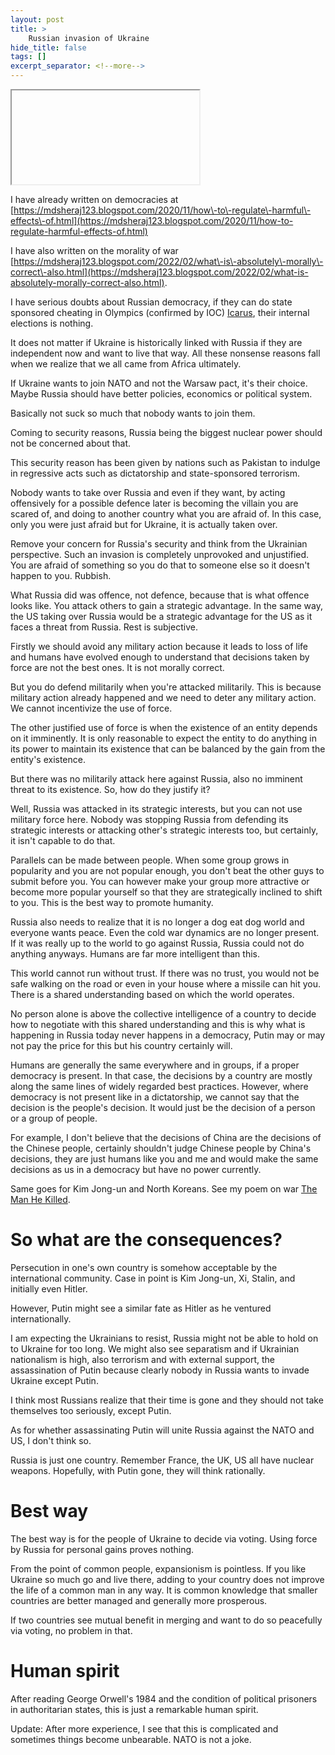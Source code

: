 ```yaml
---
layout: post
title: >
    Russian invasion of Ukraine
hide_title: false
tags: []
excerpt_separator: <!--more-->
---
```

<iframe></iframe>

I have already written on democracies at [https://mdsheraj123.blogspot.com/2020/11/how\-to\-regulate\-harmful\-effects\-of.html](https://mdsheraj123.blogspot.com/2020/11/how-to-regulate-harmful-effects-of.html)

I have also written on the morality of war [https://mdsheraj123.blogspot.com/2022/02/what\-is\-absolutely\-morally\-correct\-also.html](https://mdsheraj123.blogspot.com/2022/02/what-is-absolutely-morally-correct-also.html).

I have serious doubts about Russian democracy, if they can do state sponsored cheating in Olympics \(confirmed by IOC\) [Icarus](https://g.co/kgs/Hys1sk), their internal elections is nothing.

It does not matter if Ukraine is historically linked with Russia if they are independent now and want to live that way. All these nonsense reasons fall when we realize that we all came from Africa ultimately.

If Ukraine wants to join NATO and not the Warsaw pact, it's their choice. Maybe Russia should have better policies, economics or political system.

Basically not suck so much that nobody wants to join them.

Coming to security reasons, Russia being the biggest nuclear power should not be concerned about that. 

This security reason has been given by nations such as Pakistan to indulge in regressive acts such as dictatorship and state\-sponsored terrorism. 

Nobody wants to take over Russia and even if they want, by acting offensively for a possible defence later is becoming the villain you are scared of, and doing to another country what you are afraid of. In this case, only you were just afraid but for Ukraine, it is actually taken over.

Remove your concern for Russia's security and think from the Ukrainian perspective. Such an invasion is completely unprovoked and unjustified. You are afraid of something so you do that to someone else so it doesn't happen to you. Rubbish.

What Russia did was offence, not defence, because that is what offence looks like. You attack others to gain a strategic advantage. In the same way, the US taking over Russia would be a strategic advantage for the US as it faces a threat from Russia. Rest is subjective.

Firstly we should avoid any military action because it leads to loss of life and humans have evolved enough to understand that decisions taken by force are not the best ones. It is not morally correct.

But you do defend militarily when you're attacked militarily. This is because military action already happened and we need to deter any military action. We cannot incentivize the use of force.

The other justified use of force is when the existence of an entity depends on it imminently. It is only reasonable to expect the entity to do anything in its power to maintain its existence that can be balanced by the gain from the entity's existence.

But there was no militarily attack here against Russia, also no imminent threat to its existence. So, how do they justify it?

Well, Russia was attacked in its strategic interests, but you can not use military force here. Nobody was stopping Russia from defending its strategic interests or attacking other's strategic interests too, but certainly, it isn't capable to do that.

Parallels can be made between people. When some group grows in popularity and you are not popular enough, you don't beat the other guys to submit before you. You can however make your group more attractive or become more popular yourself so that they are strategically inclined to shift to you. This is the best way to promote humanity.

Russia also needs to realize that it is no longer a dog eat dog world and everyone wants peace. Even the cold war dynamics are no longer present. If it was really up to the world to go against Russia, Russia could not do anything anyways. Humans are far more intelligent than this.

This world cannot run without trust. If there was no trust, you would not be safe walking on the road or even in your house where a missile can hit you. There is a shared understanding based on which the world operates.

No person alone is above the collective intelligence of a country to decide how to negotiate with this shared understanding and this is why what is happening in Russia today never happens in a democracy, Putin may or may not pay the price for this but his country certainly will.

Humans are generally the same everywhere and in groups, if a proper democracy is present. In that case, the decisions by a country are mostly along the same lines of widely regarded best practices. However, where democracy is not present like in a dictatorship, we cannot say that the decision is the people's decision. It would just be the decision of a person or a group of people.

For example, I don't believe that the decisions of China are the decisions of the Chinese people, certainly shouldn't judge Chinese people by China's decisions, they are just humans like you and me and would make the same decisions as us in a democracy but have no power currently.

Same goes for Kim Jong\-un and North Koreans. See my poem on war [The Man He Killed](https://mdsheraj123.blogspot.com/2021/04/favourite-pieces-of-art.html).
# So what are the consequences?


Persecution in one's own country is somehow acceptable by the international community. Case in point is Kim Jong\-un, Xi, Stalin, and initially even Hitler.

However, Putin might see a similar fate as Hitler as he ventured internationally.

I am expecting the Ukrainians to resist, Russia might not be able to hold on to Ukraine for too long.
We might also see separatism and if Ukrainian nationalism is high, also terrorism and with external support, the assassination of Putin because clearly nobody in Russia wants to invade Ukraine except Putin.

I think most Russians realize that their time is gone and they should not take themselves too seriously, except Putin.

As for whether assassinating Putin will unite Russia against the NATO and US, I don't think so. 

Russia is just one country. Remember France, the UK, US all have nuclear weapons. Hopefully, with Putin gone, they will think rationally. 

# Best way

The best way is for the people of Ukraine to decide via voting. Using force by Russia for personal gains proves nothing.

From the point of common people, expansionism is pointless. If you like Ukraine so much go and live there, adding to your country does not improve the life of a common man in any way. It is common knowledge that smaller countries are better managed and generally more prosperous.

If two countries see mutual benefit in merging and want to do so peacefully via voting, no problem in that.


# Human spirit


After reading George Orwell's 1984 and the condition of political prisoners in authoritarian states, this is just a remarkable human spirit.


Update: After more experience, I see that this is complicated and sometimes things become unbearable. NATO is not a joke.
